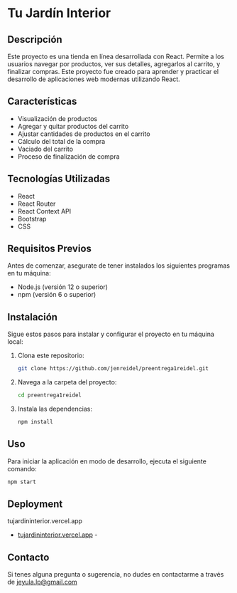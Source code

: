 # Tu Jardín Interior

## Descripción

Este proyecto es una tienda en línea desarrollada con React. Permite a los usuarios navegar por productos, ver sus detalles, agregarlos al carrito, y finalizar compras. Este proyecto fue creado para aprender y practicar el desarrollo de aplicaciones web modernas utilizando React.

## Características

- Visualización de productos
- Agregar y quitar productos del carrito
- Ajustar cantidades de productos en el carrito
- Cálculo del total de la compra
- Vaciado del carrito
- Proceso de finalización de compra

## Tecnologías Utilizadas

- React
- React Router
- React Context API
- Bootstrap
- CSS

## Requisitos Previos

Antes de comenzar, asegurate de tener instalados los siguientes programas en tu máquina:

- Node.js (versión 12 o superior)
- npm (versión 6 o superior)

## Instalación

Sigue estos pasos para instalar y configurar el proyecto en tu máquina local:

1. Clona este repositorio:
    ```sh
    git clone https://github.com/jenreidel/preentrega1reidel.git
    ```
2. Navega a la carpeta del proyecto:
    ```sh
    cd preentrega1reidel
    ```
3. Instala las dependencias:
    ```sh
    npm install
    ```

## Uso

Para iniciar la aplicación en modo de desarrollo, ejecuta el siguiente comando:

```sh
npm start
```

## Deployment

tujardininterior.vercel.app
- [tujardininterior.vercel.app] - 

## Contacto

Si tenes alguna pregunta o sugerencia, no dudes en contactarme a través de jeyula.lp@gmail.com


 [tujardininterior.vercel.app]: <tujardininterior.vercel.app>